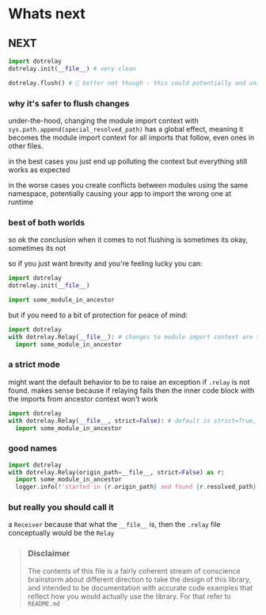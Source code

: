 # Whats next


## NEXT
```py
import dotrelay
dotrelay.init(__file__) # very clean

dotrelay.flush() # 👃 better not though - this could potentially and unintentionally remove a module import path that was already there and should stay there!
```

### why it's safer to flush changes
under-the-hood, changing the module import context with `sys.path.append(special_resolved_path)` has a global effect, meaning it becomes the module import context for all imports that follow, even ones in other files.

in the best cases you just end up polluting the context but everything still works as expected

in the worse cases you create conflicts between modules using the same namespace, potentially causing your app to import the wrong one at runtime


### best of both worlds
so ok the conclusion when it comes to not flushing is sometimes its okay, sometimes its not 

so if you just want brevity and you're feeling lucky you can:
```py
import dotrelay
dotrelay.init(__file__)

import some_module_in_ancestor
```

but if you need to a bit of protection for peace of mind:
```py
import dotrelay
with dotrelay.Relay(__file__): # changes to module import context are temporary
  import some_module_in_ancestor

```

### a strict mode
might want the default behavior to be to raise an exception if `.relay` is not found. makes sense because if relaying fails then the inner code block with the imports from ancestor context won't work

```py
import dotrelay
with dotrelay.Relay(__file__, strict=False): # default is strict=True, so this is if for some reason it doesn't matter if relaying fails, maybe just a warning here
  import some_module_in_ancestor
```

### good names

```py
import dotrelay
with dotrelay.Relay(origin_path=__file__, strict=False) as r:
  import some_module_in_ancestor
  logger.info(f'started in {r.origin_path} and found {r.resolved_path}')  
```

### but really you should call it

a `Receiver` because that what the `__file__` is, then the `.relay` file conceptually would be the `Relay`
> ### Disclaimer 
> The contents of this file is a fairly coherent stream of conscience brainstorm about different direction to take the design of this library, and intended to be documentation with accurate code examples that reflect how you would actually use the library. For that refer to `README.md`
